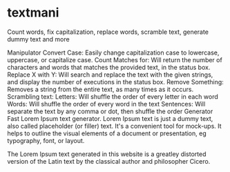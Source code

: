 # textmani
Count words, fix capitalization, replace words, scramble text, generate dummy text and more

Manipulator
Convert Case: Easily change capitalization case to lowercase, uppercase, or capitalize case.
Count Matches for: Will return the number of characters and words that matches the provided text, in the status box.
Replace X with Y: Will search and replace the text with the given strings, and display the number of executions in the status box.
Remove Something: Removes a string from the entire text, as many times as it occurs.
Scrambling text:
Letters: Will shuffle the order of every letter in each word
Words: Will shuffle the order of every word in the text
Sentences: Will separate the text by any comma or dot, then shuffle the order
Generator
Fast Lorem Ipsum text generator. Lorem Ipsum text is just a dummy text, also called placeholder (or filler) text. It's a convenient tool for mock-ups. It helps to outline the visual elements of a document or presentation, eg typography, font, or layout.

The Lorem Ipsum text generated in this website is a greatley distorted version of the Latin text by the classical author and philosopher Cicero.
